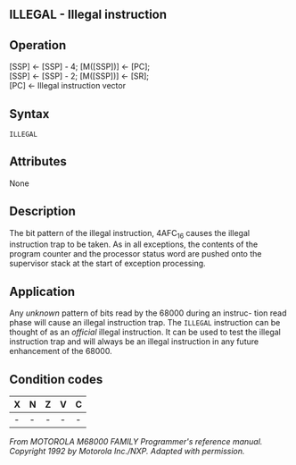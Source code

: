 ## ILLEGAL - Illegal instruction

## Operation
[SSP] ← [SSP] - 4; [M([SSP])] ← [PC];<br/>
[SSP] ← [SSP] - 2; [M([SSP])] ← [SR];<br/>
[PC] ← Illegal instruction vector

## Syntax
```assembly
ILLEGAL
```
## Attributes
None

## Description
The bit pattern of the illegal instruction, 4AFC<sub>16</sub> causes the illegal instruction trap to be taken. As in all exceptions, the contents of the program counter and the processor status word are pushed
onto the supervisor stack at the start of exception processing.


## Application
Any *unknown* pattern of bits read by the 68000 during an instruc-
tion read phase will cause an illegal instruction trap. The `ILLEGAL`
instruction can be thought of as an *official* illegal instruction. It
can be used to test the illegal instruction trap and will always be
an illegal instruction in any future enhancement of the 68000.

## Condition codes
|X|N|Z|V|C|
|--|--|--|--|--|
|-|-|-|-|-|

*From MOTOROLA M68000 FAMILY Programmer's reference manual. Copyright 1992 by Motorola Inc./NXP. Adapted with permission.*